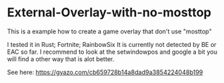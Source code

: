 # External-Overlay-with-no-mosttop
This is a example how to create a game overlay that don't use "mosttop"

I tested it in Rust; Fortnite; RainbowSix
It is currently not detected by BE or EAC so far. I recommend to look at the setwindowpos and google a bit you will find a other way that is alot better.

See here: https://gyazo.com/cb659728b14a8dad9a3854224048b199
